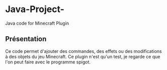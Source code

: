 # Java-Project-
Java code for Minecraft Plugin
## Présentation
Ce code permet d'ajouter des commandes, des effets ou des modifications à des objets du jeu Minecraft. Ce plugin n'est qu'un test, je regarde ce que l'on peut faire avec le programme spigot.
